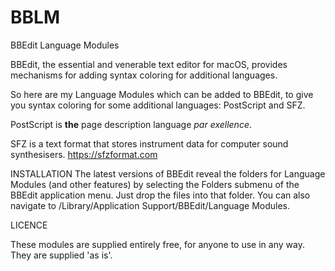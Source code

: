 # BBLM
BBEdit Language Modules

BBEdit, the essential and venerable text editor for macOS, provides mechanisms for adding syntax coloring for additional languages.

So here are my Language Modules which can be added to BBEdit, to give you syntax coloring for some additional languages: PostScript and SFZ. 

PostScript is **the** page description language *par exellence*. 

SFZ is a text format that stores instrument data for computer sound synthesisers. https://sfzformat.com

INSTALLATION
The latest versions of BBEdit reveal the folders for Language Modules (and other features) by selecting the Folders submenu of the BBEdit application menu. 
Just drop the files into that folder. You can also navigate to <user>/Library/Application Support/BBEdit/Language Modules.


LICENCE

These modules are supplied entirely free, for anyone to use in any way. They are supplied 'as is'.
